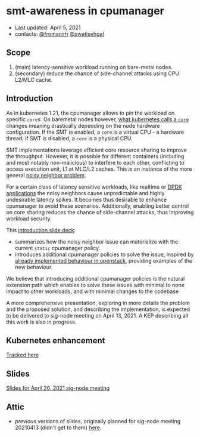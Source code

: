 # smt-awareness in cpumanager

- Last updated: April 5, 2021
- contacts: [@fromanirh](https://github.com/fromanirh) [@swatisehgal](https://github.com/swatisehgal)

## Scope

1. (main) latency-sensitive workload running on bare-metal nodes.
2. (secondary) reduce the chance of side-channel attacks using CPU L2/MLC cache.

## Introduction

As in kubernetes 1.21, the cpumanager allows to pin the workload on specific `core`s.
On baremetal nodes however, [what kubernetes calls a `core`](https://kubernetes.io/docs/concepts/configuration/manage-resources-containers/#meaning-of-cpu)
changes meaning drastically depending on the node hardware configuration.
If the SMT is enabled, a `core` is a virtual CPU - a hardware thread; if SMT is disabled, a `core` is a physical CPU.

SMT implementations leverage efficient core resource sharing to improve the throughput.
However, it is possible for different containers (including and most notably non-malicious) to interfere to each other, conflicting to access execution unit, L1 at MLC/L2 caches.
This is an instance of the more general [noisy neighbor problem](https://en.wikipedia.org/wiki/Cloud_computing_issues#Performance_interference_and_noisy_neighbors).

For a certain class of latency sensitive workloads, like realtime or [DPDK applications](https://www.dpdk.org/) the noisy neighbors cause unpredictable and highly undesirable latency spikes.
It becomes thus desirable to enhance cpumanager to avoid these scenarios. Additionally, enabling better control on core sharing reduces the chance of side-channel attacks, thus improving
workload security. 

This [introduction slide deck](https://github.com/fromanirh/fromanirh/blob/main/docs/presentations/k8s-cpumanager-smtawareness/smtawareness-intro.pdf):
- summarizes how the noisy neighbor issue can materialize with the current `static` cpumanager policy. 
- introduces additional cpumanager policies to solve the issue, inspired by
  [already implemented behaviour in openstack](https://specs.openstack.org/openstack/nova-specs/specs/mitaka/implemented/virt-driver-cpu-thread-pinning.html),
  providing examples of the new behaviour.

We believe that introducing additional cpumanager policies is the natural extension path which enables to solve these issues with minimal to none impact to
other workloads, and with minimal changes to the codebase

A more comprehensive presentation, exploring in more details the problem and the proposed solution, and describing the implementation, is expected to be delivered
to sig-node meeting on April 13, 2021. A KEP describing all this work is also in progress.

## Kubernetes enhancement

[Tracked here](https://github.com/kubernetes/enhancements/issues/2625)

## Slides

[Slides for April 20, 2021 sig-node meeting](smt-sware-cpumanger-sig-node-20210420.pdf)

## Attic

- *previous* versions of slides, originally planned for sig-node meeting 20210413 (didn't get to them) [here](OBSOLETE-smt-aware-cpumanager-sig-node-20210413.pdf).

